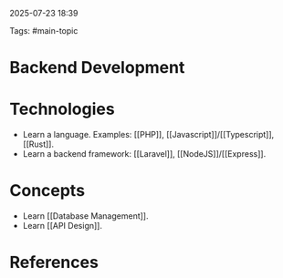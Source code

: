 
2025-07-23 18:39

Tags: #main-topic

# Backend Development


# Technologies

- Learn a language. Examples: [[PHP]], [[Javascript]]/[[Typescript]], [[Rust]].
- Learn a backend framework: [[Laravel]], [[NodeJS]]/[[Express]].

# Concepts

- Learn [[Database Management]].
- Learn [[API Design]].

# References

